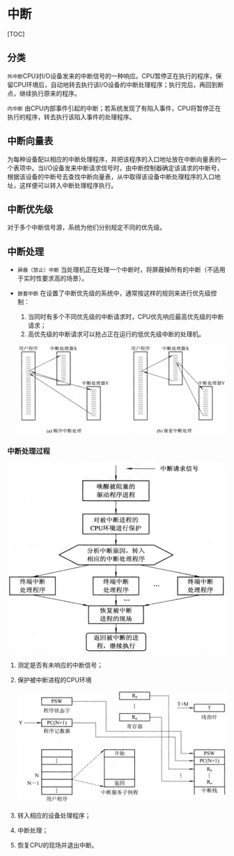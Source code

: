 # 中断

[TOC]



## 分类

`外中断`CPU对I/O设备发来的中断信号的一种响应。CPU暂停正在执行的程序，保留CPU环境后，自动地转去执行该I/O设备的中断处理程序；执行完后，再回到断点，继续执行原来的程序。

`内中断` 由CPU内部事件引起的中断；若系统发现了有陷入事件，CPU将暂停正在执行的程序，转去执行该陷入事件的处理程序。



## 中断向量表

为每种设备配以相应的中断处理程序，并把该程序的入口地址放在中断向量表的一个表项中。当I/O设备发来中断请求信号时，由中断控制器确定该请求的中断号，根据该设备的中断号去查找中断向量表，从中取得该设备中断处理程序的入口地址，这样便可以转入中断处理程序执行。



## 中断优先级

对于多个中断信号源，系统为他们分别规定不同的优先级。



## 中断处理

- `屏蔽（禁止）中断` 当处理机正在处理一个中断时，将屏蔽掉所有的中断（不适用于实时性要求高的场景）。

- `嵌套中断` 在设置了中断优先级的系统中，通常按这样的规则来进行优先级控制：

  1. 当同时有多个不同优先级的中断请求时，CPU优先响应最高优先级的中断请求；
  2. 高优先级的中断请求可以抢占正在运行的低优先级中断的处理机。

  ![interrupt_handle_way](res/interrupt_handle_way.png)

### 中断处理过程

![interrupt_process](res/interrupt_process.png)

1. 测定是否有未响应的中断信号；

2. 保护被中断进程的CPU环境

   ![interrupt_process_protect](res/interrupt_process_protect.png)

3. 转入相应的设备处理程序；

4. 中断处理；

5. 恢复CPU的现场并退出中断。
